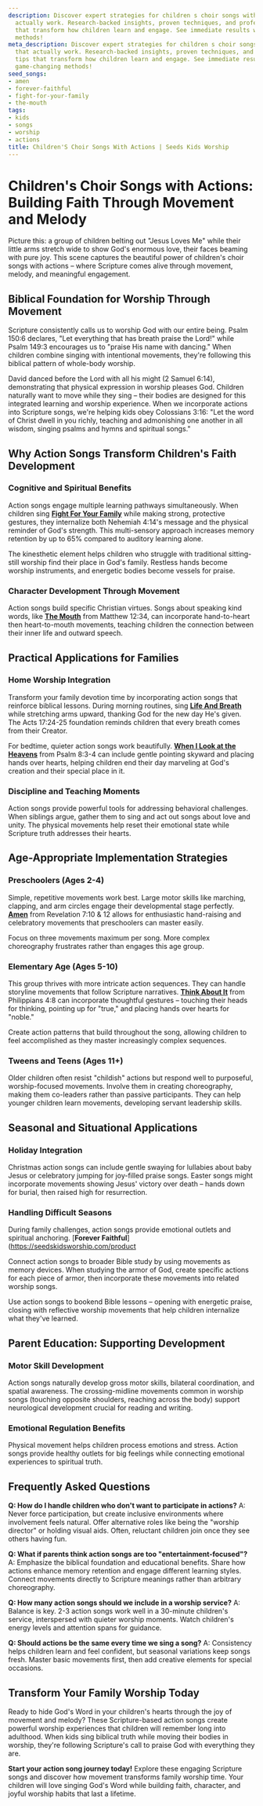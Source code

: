 ```yaml
---
description: Discover expert strategies for children s choir songs with actions that
  actually work. Research-backed insights, proven techniques, and professional tips
  that transform how children learn and engage. See immediate results with these game-changing
  methods!
meta_description: Discover expert strategies for children s choir songs with actions
  that actually work. Research-backed insights, proven techniques, and professional
  tips that transform how children learn and engage. See immediate results with these
  game-changing methods!
seed_songs:
- amen
- forever-faithful
- fight-for-your-family
- the-mouth
tags:
- kids
- songs
- worship
- actions
title: Children'S Choir Songs With Actions | Seeds Kids Worship
---
```

# Children's Choir Songs with Actions: Building Faith Through Movement and Melody

Picture this: a group of children belting out "Jesus Loves Me" while their little arms stretch wide to show God's enormous love, their faces beaming with pure joy. This scene captures the beautiful power of children's choir songs with actions – where Scripture comes alive through movement, melody, and meaningful engagement.

## Biblical Foundation for Worship Through Movement

Scripture consistently calls us to worship God with our entire being. Psalm 150:6 declares, "Let everything that has breath praise the Lord!" while Psalm 149:3 encourages us to "praise His name with dancing." When children combine singing with intentional movements, they're following this biblical pattern of whole-body worship.

David danced before the Lord with all his might (2 Samuel 6:14), demonstrating that physical expression in worship pleases God. Children naturally want to move while they sing – their bodies are designed for this integrated learning and worship experience. When we incorporate actions into Scripture songs, we're helping kids obey Colossians 3:16: "Let the word of Christ dwell in you richly, teaching and admonishing one another in all wisdom, singing psalms and hymns and spiritual songs."

## Why Action Songs Transform Children's Faith Development

### Cognitive and Spiritual Benefits

Action songs engage multiple learning pathways simultaneously. When children sing [**Fight For Your Family**](https://seedskidsworship.com/product/fight-for-your-family-nehemiah-414/) while making strong, protective gestures, they internalize both Nehemiah 4:14's message and the physical reminder of God's strength. This multi-sensory approach increases memory retention by up to 65% compared to auditory learning alone.

The kinesthetic element helps children who struggle with traditional sitting-still worship find their place in God's family. Restless hands become worship instruments, and energetic bodies become vessels for praise.

### Character Development Through Movement

Action songs build specific Christian virtues. Songs about speaking kind words, like [**The Mouth**](https://seedskidsworship.com/product/the-mouth-matthew-1234-2/) from Matthew 12:34, can incorporate hand-to-heart then heart-to-mouth movements, teaching children the connection between their inner life and outward speech.

## Practical Applications for Families

### Home Worship Integration

Transform your family devotion time by incorporating action songs that reinforce biblical lessons. During morning routines, sing [**Life And Breath**](https://seedskidsworship.com/product/life-and-breath-acts-1724-25/) while stretching arms upward, thanking God for the new day He's given. The Acts 17:24-25 foundation reminds children that every breath comes from their Creator.

For bedtime, quieter action songs work beautifully. [**When I Look at the Heavens**](https://seedskidsworship.com/product/when-i-look-at-your-heavens/) from Psalm 8:3-4 can include gentle pointing skyward and placing hands over hearts, helping children end their day marveling at God's creation and their special place in it.

### Discipline and Teaching Moments

Action songs provide powerful tools for addressing behavioral challenges. When siblings argue, gather them to sing and act out songs about love and unity. The physical movements help reset their emotional state while Scripture truth addresses their hearts.

## Age-Appropriate Implementation Strategies

### Preschoolers (Ages 2-4)
Simple, repetitive movements work best. Large motor skills like marching, clapping, and arm circles engage their developmental stage perfectly. [**Amen**](https://seedskidsworship.com/product/seeds-of-praise-vol-3/) from Revelation 7:10 & 12 allows for enthusiastic hand-raising and celebratory movements that preschoolers can master easily.

Focus on three movements maximum per song. More complex choreography frustrates rather than engages this age group.

### Elementary Age (Ages 5-10)
This group thrives with more intricate action sequences. They can handle storyline movements that follow Scripture narratives. [**Think About It**](https://seedskidsworship.com/product/think-about-it-philippians-48/) from Philippians 4:8 can incorporate thoughtful gestures – touching their heads for thinking, pointing up for "true," and placing hands over hearts for "noble."

Create action patterns that build throughout the song, allowing children to feel accomplished as they master increasingly complex sequences.

### Tweens and Teens (Ages 11+)
Older children often resist "childish" actions but respond well to purposeful, worship-focused movements. Involve them in creating choreography, making them co-leaders rather than passive participants. They can help younger children learn movements, developing servant leadership skills.

## Seasonal and Situational Applications

### Holiday Integration
Christmas action songs can include gentle swaying for lullabies about baby Jesus or celebratory jumping for joy-filled praise songs. Easter songs might incorporate movements showing Jesus' victory over death – hands down for burial, then raised high for resurrection.

### Handling Difficult Seasons
During family challenges, action songs provide emotional outlets and spiritual anchoring. [**Forever Faithful**](https://seedskidsworship.com/product

Connect action songs to broader Bible study by using movements as memory devices. When studying the armor of God, create specific actions for each piece of armor, then incorporate these movements into related worship songs.

Use action songs to bookend Bible lessons – opening with energetic praise, closing with reflective worship movements that help children internalize what they've learned.

## Parent Education: Supporting Development

### Motor Skill Development
Action songs naturally develop gross motor skills, bilateral coordination, and spatial awareness. The crossing-midline movements common in worship songs (touching opposite shoulders, reaching across the body) support neurological development crucial for reading and writing.

### Emotional Regulation Benefits
Physical movement helps children process emotions and stress. Action songs provide healthy outlets for big feelings while connecting emotional experiences to spiritual truth.

## Frequently Asked Questions

**Q: How do I handle children who don't want to participate in actions?**
A: Never force participation, but create inclusive environments where involvement feels natural. Offer alternative roles like being the "worship director" or holding visual aids. Often, reluctant children join once they see others having fun.

**Q: What if parents think action songs are too "entertainment-focused"?**
A: Emphasize the biblical foundation and educational benefits. Share how actions enhance memory retention and engage different learning styles. Connect movements directly to Scripture meanings rather than arbitrary choreography.

**Q: How many action songs should we include in a worship service?**
A: Balance is key. 2-3 action songs work well in a 30-minute children's service, interspersed with quieter worship moments. Watch children's energy levels and attention spans for guidance.

**Q: Should actions be the same every time we sing a song?**
A: Consistency helps children learn and feel confident, but seasonal variations keep songs fresh. Master basic movements first, then add creative elements for special occasions.

## Transform Your Family Worship Today

Ready to hide God's Word in your children's hearts through the joy of movement and melody? These Scripture-based action songs create powerful worship experiences that children will remember long into adulthood. When kids sing biblical truth while moving their bodies in worship, they're following Scripture's call to praise God with everything they are.

**Start your action song journey today!** Explore these engaging Scripture songs and discover how movement transforms family worship time. Your children will love singing God's Word while building faith, character, and joyful worship habits that last a lifetime.

<script type="application/ld+json">
{
  "@context": "https://schema.org",
  "@type": "Article",
  "headline": "Children's Choir Songs With Actions",
  "author": {
    "@type": "Organization",
    "name": "Seeds Kids Worship"
  },
  "publisher": {
    "@type": "Organization",
    "name": "Seeds Kids Worship",
    "logo": {
      "@type": "ImageObject",
      "url": "https://seedskidsworship.com/logo.png"
    }
  },
  "datePublished": "2025-09-03T17:08:35.988340",
  "dateModified": "2025-09-03T17:08:35.988366",
  "description": "Discover expert strategies for children's choir songs with actions that actually work. Research-backed insights, proven techniques, and professional tips that t",
  "mainEntityOfPage": {
    "@type": "WebPage",
    "@id": "https://seedskidsworship.com/activities/children-s-choir-songs-with-actions/"
  }
}
</script>

<script type="application/ld+json">
{
  "@context": "https://schema.org",
  "@type": "Product",
  "name": "Amen",
  "description": "Worship song of praise declaring salvation belongs to God with heavenly acclamation",
  "url": "https://seedskidsworship.com/product/seeds-of-praise-vol-3/",
  "brand": {
    "@type": "Brand",
    "name": "Seeds Kids Worship"
  },
  "category": "Children's Christian Music",
  "album": "Seeds of Praise"
}
</script>

<script type="application/ld+json">
{
  "@context": "https://schema.org",
  "@type": "Product",
  "name": "Forever Faithful",
  "description": "A song about God's eternal faithfulness and enduring word",
  "url": "https://seedskidsworship.com/product/forever-faithful-psalm-11989-90/",
  "brand": {
    "@type": "Brand",
    "name": "Seeds Kids Worship"
  },
  "category": "Children's Christian Music",
  "album": "Trust"
}
</script>

<script type="application/ld+json">
{
  "@context": "https://schema.org",
  "@type": "Product",
  "name": "Fight For Your Family",
  "description": "Based on Nehemiah 4:14, this energetic song urges families to stand firm and fight for their homes, remembering that God is great and fights alongside them.",
  "url": "
